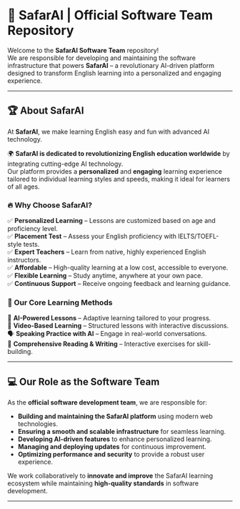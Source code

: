 # 🚀 SafarAI | Official Software Team Repository  

Welcome to the **SafarAI Software Team** repository!  
We are responsible for developing and maintaining the software infrastructure that powers **SafarAI** – a revolutionary AI-driven platform designed to transform English learning into a personalized and engaging experience.  

---

## 🏆 About SafarAI  

At **SafarAI**, we make learning English easy and fun with advanced AI technology.  

🌍 **SafarAI is dedicated to revolutionizing English education worldwide** by integrating cutting-edge AI technology.  
Our platform provides a **personalized** and **engaging** learning experience tailored to individual learning styles and speeds, making it ideal for learners of all ages.  

### 🔥 Why Choose SafarAI?  

✅ **Personalized Learning** – Lessons are customized based on age and proficiency level.  
✅ **Placement Test** – Assess your English proficiency with IELTS/TOEFL-style tests.  
✅ **Expert Teachers** – Learn from native, highly experienced English instructors.  
✅ **Affordable** – High-quality learning at a low cost, accessible to everyone.  
✅ **Flexible Learning** – Study anytime, anywhere at your own pace.  
✅ **Continuous Support** – Receive ongoing feedback and learning guidance.  

### 🧠 Our Core Learning Methods  

🚀 **AI-Powered Lessons** – Adaptive learning tailored to your progress.  
🎥 **Video-Based Learning** – Structured lessons with interactive discussions.  
🗣️ **Speaking Practice with AI** – Engage in real-world conversations.  
📖 **Comprehensive Reading & Writing** – Interactive exercises for skill-building.  

---

## 💻 Our Role as the Software Team  

As the **official software development team**, we are responsible for:  
- **Building and maintaining the SafarAI platform** using modern web technologies.  
- **Ensuring a smooth and scalable infrastructure** for seamless learning.  
- **Developing AI-driven features** to enhance personalized learning.  
- **Managing and deploying updates** for continuous improvement.  
- **Optimizing performance and security** to provide a robust user experience.  

We work collaboratively to **innovate and improve** the SafarAI learning ecosystem while maintaining **high-quality standards** in software development.

---


